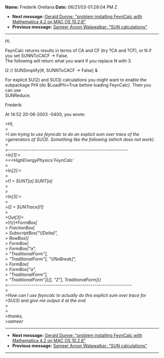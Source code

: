 **Name:** Frederik Orellana
**Date:** 06/21/03-01:28:04 PM Z

  - **Next message:** [Gerald Dunne: "problem installing FeynCalc with
    Mathematica 4.2 on MAC OS 10.2.6"](0154.html)
  - **Previous message:** [Sameer Aroon Walawalkar: "SUN
    calculations"](0152.html)

-----

Hi.  

FeynCalc returns results in terms of CA and CF (try ?CA and ?CF), or N
if  
you set SUNNToCACF -\> False.  
The following will return what you want if you replace N with 3.  

l2 // SUNSimplify[\#, SUNNToCACF -\> False] &  

For explicit SU(2) and SU(3) calculations you might want to enable the  
subpackage PHI (do $LoadPhi=True before loading FeynCalc). Then you can
use  
SUNReduce.  

Frederik  

At 14:52 20-06-2003 -0400, you wrote:  

*\>Hi,*  
*\>*  
*\>I am trying to use feyncalc to do an explicit sum over trace of
the*  
*\>generators of SU(3). Something like the following (which does not
work).*  
*\>*  
*\>-------------------------------------------------------------*  
*\>In[1]:=*  
*\>\<\<HighEnergyPhysics\`FeynCalc\`*  
*\>*  
*\>In[2]:=*  
*\>*  
*\>l1 = SUNT[a].SUNT[a]*  
*\>*  
*\>*  
*\>In[3]:=*  
*\>*  
*\>l2 = SUNTrace[l1]*  
*\>*  
*\>Out[3]=*  
*\>\\\!\\(\\\*FormBox[*  
*\> FractionBox[*  
*\> SubscriptBox["\\[Delta]",*  
*\> RowBox[{*  
*\> FormBox[*  
*\> FormBox["a",*  
*\> "TraditionalForm"],*  
*\> "TraditionalForm"], "\\[NoBreak]",*  
*\> FormBox[*  
*\> FormBox["a",*  
*\> "TraditionalForm"],*  
*\> "TraditionalForm"]}]], "2"],
TraditionalForm]\\)*  
*\>---------------------------------------------------------------*  
*\>*  
*\>How can I use feyncalc to actually do this explicit sum over trace
for*  
*\>SU(3) and give me output 4 at the end*  
*\>*  
*\>*  
*\>thanks,*  
*\>sameer*  

-----

  - **Next message:** [Gerald Dunne: "problem installing FeynCalc with
    Mathematica 4.2 on MAC OS 10.2.6"](0154.html)
  - **Previous message:** [Sameer Aroon Walawalkar: "SUN
    calculations"](0152.html)

-----

